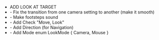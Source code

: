 - ADD LOOK AT TARGET
- <ActorCamera> - Fix the transition from one camera setting to another (make it smooth)
- <Soundable> - Make footsteps sound
- <ActivateByInput> - Add Check "Move, Look"
- <Rotable> - Add Direction (for Navigation)
- <InputPlayer> - Add Mode enum LookMode { Camera, Mouse }